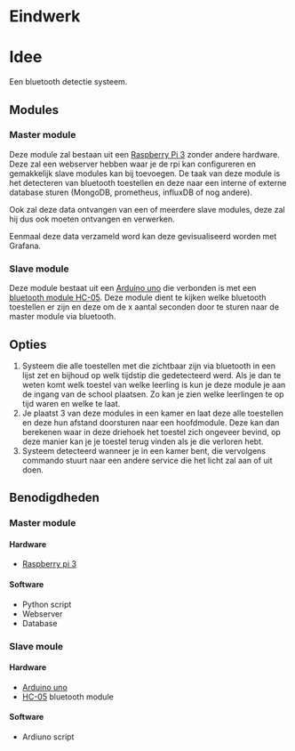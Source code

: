 # Eindwerk

# Idee

Een bluetooth detectie systeem.

## Modules

### Master module

Deze module zal bestaan uit een [Raspberry Pi 3] zonder andere hardware. Deze zal een webserver hebben waar je de rpi kan configureren en gemakkelijk slave modules kan bij toevoegen. De taak van deze module is het detecteren van bluetooth toestellen en deze naar een interne of externe database sturen (MongoDB, prometheus, influxDB of nog andere).

Ook zal deze data ontvangen van een of meerdere slave modules, deze zal hij dus ook moeten ontvangen en verwerken.

Eenmaal deze data verzameld word kan deze gevisualiseerd worden met Grafana.

### Slave module

Deze module bestaat uit een [Arduino uno] die verbonden is met een <ins>bluetooth module [HC-05]</ins>. Deze module dient te kijken welke bluetooth toestellen er zijn en deze om de x aantal seconden door te sturen naar de master module via bluetooth.

## Opties

1. Systeem die alle toestellen met die zichtbaar zijn via bluetooth in een lijst zet en bijhoud op welk tijdstip die gedetecteerd werd. Als je dan te weten komt welk toestel van welke leerling is kun je deze module je aan de ingang van de school plaatsen. Zo kan je zien welke leerlingen te op tijd waren en welke te laat.
2. Je plaatst 3 van deze modules in een kamer en laat deze alle toestellen en deze hun afstand doorsturen naar een hoofdmodule. Deze kan dan berekenen waar in deze driehoek het toestel zich ongeveer bevind, op deze manier kan je je toestel terug vinden als je die verloren hebt.
3. Systeem detecteerd wanneer je in een kamer bent, die vervolgens commando stuurt naar een andere service die het licht zal aan of uit doen.

## Benodigdheden

### Master module

#### Hardware

-  [Raspberry pi 3]

#### Software

- Python script
- Webserver
- Database

### Slave moule

#### Hardware

-  [Arduino uno]
-  [HC-05] bluetooth module

#### Software

- Ardiuno script

[//]: # "These are reference links used in the body of this note and get stripped out when the markdown processor does its job. There is no need to format nicely because it shouldn't be seen. Thanks SO - http://stackoverflow.com/questions/4823468/store-comments-in-markdown-syntax"
[dill]: https://github.com/joemccann/dillinger
[git-repo-url]: https://github.com/joemccann/dillinger.git
[john gruber]: http://daringfireball.net
[raspberry pi 3]: https://www.google.com/search?q=raspberry+pi+3+&rlz=1C1QPHC_nlBE970BE970&ei=SBc_Y4OKK9D0kgWjuZ_wBg&ved=0ahUKEwiDzqSIl8z6AhVQuqQKHaPcB24Q4dUDCA4&uact=5&oq=raspberry+pi+3+&gs_lcp=Cgdnd3Mtd2l6EAMyBAgAEEMyBQgAEIAEMgUIABCABDIFCAAQgAQyBQgAEIAEMgUIABCABDIFCAAQgAQyBQgAEIAEMgUIABCABDIFCAAQgAQ6CggAEEcQ1gQQsAM6BggAEB4QBzoHCAAQsQMQQzoLCAAQgAQQsQMQgwFKBAhBGABKBAhGGABQ6hlYwS5gpjtoBXABeACAAbUBiAHhA5IBAzIuMpgBAKABAaABArABAMgBCMABAQ&sclient=gws-wiz&safe=active&ssui=on
[arduino uno]: https://www.google.com/search?q=arduino+uno&rlz=1C1QPHC_nlBE970BE970&ei=Qx0_Y8LjMI_3kgWR7qTwDw&oq=ardui&gs_lcp=Cgdnd3Mtd2l6EAMYATIKCAAQsQMQgwEQQzIKCAAQsQMQgwEQQzIECAAQQzIECAAQQzIECAAQQzIECAAQQzIECAAQQzIKCAAQsQMQgwEQQzIECAAQQzIECAAQQzoKCAAQRxDWBBCwAzoHCAAQsAMQQzoQCC4QsQMQgwEQxwEQ0QMQQzoRCC4QgAQQsQMQgwEQxwEQ0QM6EQguEIAEELEDEMcBENEDENQCOg4ILhCABBCxAxDHARDRAzoOCC4QgAQQsQMQgwEQ1AI6CAgAEIAEELEDSgQIQRgASgQIRhgAUKoJWPwNYPMeaANwAXgAgAFziAGQBJIBAzEuNJgBAKABAcgBCsABAQ&sclient=gws-wiz&safe=active&ssui=on
[hc-05]: https://www.google.com/search?q=arduino+bluetooth+module+hc-05&rlz=1C1QPHC_nlBE970BE970&ei=eh0_Y8SkK8TpsAfz-6SYCA&oq=arduino+bluetooth+module.&gs_lcp=Cgdnd3Mtd2l6EAEYATIGCAAQHhAWMgYIABAeEBYyBggAEB4QFjIGCAAQHhAWMgYIABAeEBYyBggAEB4QFjIGCAAQHhAWMgYIABAeEBYyBggAEB4QFjIGCAAQHhAWOgoIABBHENYEELADOgcIABCwAxBDOgoIABCxAxCDARBDOgQIABBDOgUIABCABDoLCAAQgAQQsQMQgwFKBAhBGABKBAhGGABQ4gdYiiNg-zVoAXABeACAAXKIAd8DkgEDMy4ymAEAoAEByAEKwAEB&sclient=gws-wiz&safe=active&ssui=on
